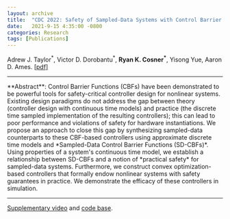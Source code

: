 ```yaml
---
layout: archive
title:  "CDC 2022: Safety of Sampled-Data Systems with Control Barrier Functions via Approximate Discrete Time Models"
date:   2021-9-15 4:35:00 -0800
categories: Research
tags: [Publications]
---
```

Adrew J. Taylor<sup>&#42;</sup>, Victor D. Dorobantu<sup>&#42;</sup>, **Ryan K. Cosner<sup>&#42;</sup>**, Yisong Yue, Aaron D. Ames. [[pdf]](../../assets/files/e2eIlCBF.pdf)



<hr>
**Abstract**: Control Barrier Functions (CBFs) have been demonstrated to be powerful tools for safety-critical controller design for nonlinear systems. Existing design paradigms do not address the gap between theory (controller design with continuous time models) and practice (the discrete time sampled implementation of the resulting controllers); this can lead to poor performance and violations of safety for hardware instantiations.  We propose an approach to close this gap by synthesizing sampled-data counterparts to these CBF-based controllers using approximate discrete time models and *Sampled-Data Control Barrier Functions (SD-CBFs)*. Using properties of a system's continuous time model, we establish a relationship between SD-CBFs and a notion of *practical safety* for sampled-data systems. Furthermore, we construct convex optimization-based controllers that formally endow nonlinear systems with safety guarantees in practice. We demonstrate the efficacy of these controllers in simulation.
<hr> 

[Supplementary video](https://vimeo.com/690803272) and [code base](https://bit.ly/CBF-OP). 